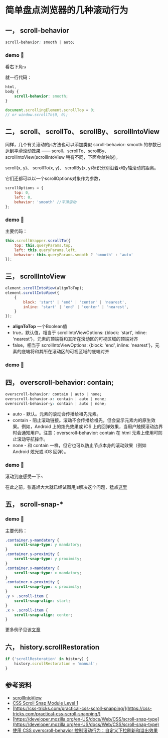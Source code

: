 # 简单盘点浏览器的几种滚动行为

## 一， scroll-behavior
```css
scroll-behavior: smooth | auto;
```
### demo 🌰
看右下角↘
<scroll-to-top></scroll-to-top>

就一行代码：
```css
html,
body {
	scroll-behavior: smooth;
}
```
```js
document.scrollingElement.scrollTop = 0;
// or window.scrollTo(0, 0);
```

## 二， scroll、 scrollTo、 scrollBy、 scrollIntoView
同样，几个有关滚动的js方法也可以添加类似 scroll-behavior: smooth 的参数已达到平滑滚动效果 —— scroll、scrollTo、scrollBy、scrollIntoView(scrollIntoView 稍有不同，下面会单独说)。

scroll(x, y)、 scrollTo(x, y)、 scrollBy(x, y)标识分别沿着x和y轴滚动的距离。

它们还都可以以一个scrollOptions对象作为参数，
```js
scrollOptions = {
  	top: 0,
  	left: 0,
  	behavior: 'smooth' //平滑滚动
};
```

### demo 🌰
<Scroll-ScrollMethods/>

主要代码：
```js
this.scrollWrapper.scrollTo({
	top: this.queryParams.top,
	left: this.queryParams.left,
	behavior: this.queryParams.smooth ? 'smooth' : 'auto'
});
```

## 三， scrollIntoView
```js
element.scrollIntoView(alignToTop);
element.scrollIntoView({
	{
		block: 'start' | 'end' | 'center' | 'nearest', 
		inline: 'start' | 'end' | 'center' | 'nearest', 
	}
});
```

- **alignToTop** 一个Boolean值
- true，默认值，相当于 scrollIntoViewOptions: {block: 'start', inline: 'nearest'}，元素的顶端将和其所在滚动区的可视区域的顶端对齐
- false，相当于 scrollIntoViewOptions: {block: 'end', inline: 'nearest'}，元素的底端将和其所在滚动区的可视区域的底端对齐

### demo 🌰
<Scroll-ScrollIntoView/>

## 四， overscroll-behavior: contain;

```css
overscroll-behavior: contain | auto | none;
overscroll-behavior-x: contain | auto | none;
overscroll-behavior-y: contain | auto | none;
```
- auto - 默认。元素的滚动会传播给祖先元素。
- contain - 阻止滚动链接。滚动不会传播给祖先，但会显示元素内的原生效果。例如，Android 上的炫光效果或 iOS 上的回弹效果，当用户触摸滚动边界时会通知用户。注意：overscroll-behavior: contain 在 html 元素上使用可防止滚动导航操作。
- none - 和 contain 一样，但它也可以防止节点本身的滚动效果（例如 Android 炫光或 iOS 回弹）。

### demo 🌰 
滚动到底感受一下~
<Scroll-Overscroll/>

在此之前，张鑫旭大大就已经试图用js解决这个问题，猛点[这里](https://www.zhangxinxu.com/study/201512/inner-scroll-prevent-parent-scroll.html)

## 五， scroll-snap-*
### demo 🌰
<Scroll-ScrollSnaps/>

主要代码：
```css
.container.y-mandatory {
    scroll-snap-type: y mandatory;
}
.container.y-proximity {
    scroll-snap-type: y proximity;
}
.container.x-mandatory {
    scroll-snap-type: x mandatory;
}
.container.x-proximity {
    scroll-snap-type: x proximity;
}
.y > .scroll-item {
	scroll-snap-align: start;
}
.x > .scroll-item {
	scroll-snap-align: center;
}
```

更多例子见该[文章](https://css-tricks.com/practical-css-scroll-snapping/)

## 六， history.scrollRestoration
```js
if ('scrollRestoration' in history) {
  	history.scrollRestoration = 'manual';
}
```
## 参考资料
- [scrollIntoView](https://developer.mozilla.org/en-US/docs/Web/API/Element/scrollIntoView)
- [CSS Scroll Snap Module Level 1](https://www.w3.org/TR/css-scroll-snap-1/)
- [https://css-tricks.com/practical-css-scroll-snapping/](https://css-tricks.com/practical-css-scroll-snapping/)
- [https://developer.mozilla.org/en-US/docs/Web/CSS/scroll-snap-type](https://developer.mozilla.org/en-US/docs/Web/CSS/scroll-snap-type)
- [使用 CSS overscroll-behavior 控制滚动行为：自定义下拉刷新和溢出效果](https://segmentfault.com/a/1190000012014962)
